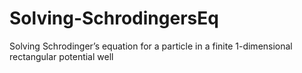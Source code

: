 # Solving-SchrodingersEq
Solving Schrodinger’s equation for a particle in a finite 1-dimensional rectangular potential well
